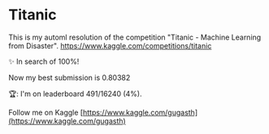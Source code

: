 # Titanic
This is my automl resolution of the competition "Titanic - Machine Learning from Disaster".
https://www.kaggle.com/competitions/titanic

✨ In search of 100%!

Now my best submission is 0.80382

🏆:  I'm on leaderboard 491/16240 (4%).

Follow me on Kaggle [https://www.kaggle.com/gugasth](https://www.kaggle.com/gugasth) 
